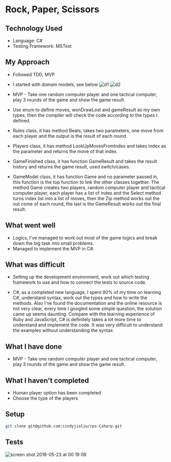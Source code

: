 # Rock, Paper, Scissors

## Technology Used
- Language: C#
- Testing Framework: MSTest

## My Approach
- Followed TDD, MVP

- I started with domain models, see below
![d1](https://user-images.githubusercontent.com/33848023/40395131-90465702-5e1e-11e8-9764-c10e09b0804d.jpg)
![d2](https://user-images.githubusercontent.com/33848023/40394995-de6bb75c-5e1d-11e8-936f-62375911fff2.jpg)
- MVP - Take one random computer player and one tactical computer, play 3 rounds of the game and show the game result.

- Use enum to define moves, wonDrawLost and gameResult as my own types, then the compiler will check the code according to the types I defined.

- Rules class, it has method Beats, takes two parameters, one move from each player and the output is the result of each round.

- Players class, it has method LookUpMovesFromIndex and takes index as the parameter and returns the move of that index.

- GameFinished class, it has function GameResult and takes the result history and returns the game result, used switch/cases.

- GameModel class, it has function Game and no parameter passed in, this function is the top function to link the other classes together. The method Game creates two players, random computer player and tactical computer player, each player has a list of index and the Select method turns index list into a list of moves, then the Zip method works out the out come of each round, the last is the GameResult works out the final result.

## What went well
- Logics, I've managed to work out most of the game logics and break down the big task into small problems.
- Managed to implement the MVP in C#.

## What was difficult
- Setting up the development environment, work out which testing framework to use and how to connect the tests to source code.

- C#, as a completed new language, I spent 80% of my time on learning C#, understand syntax, work out the types and how to write the methods. Also I've found the documentation and the online resource is not very clear, every time I googled some simple question, the solution came up seems daunting. Compare with the learning experience of Ruby and JavaScript, C# is definitely takes a lot more time to understand and implement the code. It was very difficult to understand the examples without understanding the syntax.

## What I have done
- MVP - Take one random computer player and one tactical computer, play 3 rounds of the game and show the game result.

## What I haven't completed
- Human player option has been completed
- Choose the type of the players

## Setup
```bash
git clone git@github.com:cindyjialiu/rps-Csharp.git
```
## Tests
![screen shot 2018-05-23 at 00 19 08](https://user-images.githubusercontent.com/33848023/40395321-5764d368-5e1f-11e8-8ab5-76ddb25f345b.png)
